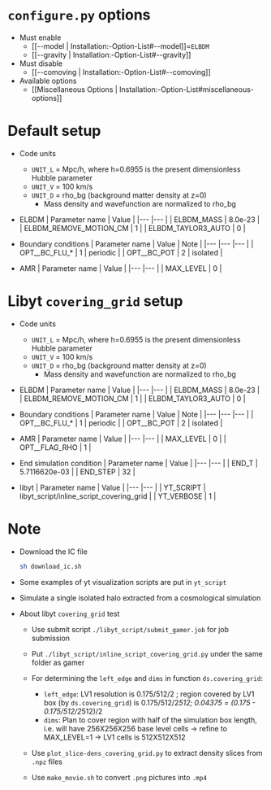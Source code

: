 # `configure.py` options
- Must enable
  - [[--model | Installation:-Option-List#--model]]=`ELBDM`
  - [[--gravity | Installation:-Option-List#--gravity]]
- Must disable
  - [[--comoving | Installation:-Option-List#--comoving]]
- Available options
  - [[Miscellaneous Options | Installation:-Option-List#miscellaneous-options]]


# Default setup
- Code units
  - `UNIT_L` = Mpc/h, where h=0.6955 is the present dimensionless Hubble parameter
  - `UNIT_V` = 100 km/s
  - `UNIT_D` = rho_bg (background matter density at z=0)
    - Mass density and wavefunction are normalized to rho_bg

- ELBDM
  | Parameter name         | Value   |
  |---                     |---      |
  | ELBDM_MASS             | 8.0e-23 |
  | ELBDM_REMOVE_MOTION_CM | 1       |
  | ELBDM_TAYLOR3_AUTO     | 0       |

- Boundary conditions
  | Parameter name | Value | Note |
  |---             |---    |--- |
  | OPT__BC_FLU_*  | 1     | periodic |
  | OPT__BC_POT    | 2     | isolated |

- AMR
  | Parameter name | Value |
  |---             |---    |
  | MAX_LEVEL      | 0     |


# Libyt `covering_grid` setup
- Code units
  - `UNIT_L` = Mpc/h, where h=0.6955 is the present dimensionless Hubble parameter
  - `UNIT_V` = 100 km/s
  - `UNIT_D` = rho_bg (background matter density at z=0)
    - Mass density and wavefunction are normalized to rho_bg

- ELBDM
  | Parameter name         | Value   |
  |---                     |---      |
  | ELBDM_MASS             | 8.0e-23 |
  | ELBDM_REMOVE_MOTION_CM | 1       |
  | ELBDM_TAYLOR3_AUTO     | 0       |

- Boundary conditions
  | Parameter name | Value | Note |
  |---             |---    |--- |
  | OPT__BC_FLU_*  | 1     | periodic |
  | OPT__BC_POT    | 2     | isolated |

- AMR
  | Parameter name | Value |
  |---             |---    |
  | MAX_LEVEL      | 0     |
  | OPT__FLAG_RHO  | 1     |

- End simulation condition
  | Parameter name | Value         |
  |---             |---            |
  | END_T          | 5.7116620e-03 |
  | END_STEP       | 32            |

- libyt
  | Parameter name | Value                                    |
  |---             |---                                       |
  | YT_SCRIPT      | libyt_script/inline_script_covering_grid |
  | YT_VERBOSE     | 1                                        |


# Note
- Download the IC file
  ```bash
  sh download_ic.sh
  ```

- Some examples of yt visualization scripts are put in `yt_script`

- Simulate a single isolated halo extracted from a cosmological simulation

- About libyt `covering_grid` test
  - Use submit script `./libyt_script/submit_gamer.job` for job submission

  - Put `./libyt_script/inline_script_covering_grid.py` under the same folder as gamer

  - For determining the `left_edge` and `dims` in function `ds.covering_grid`:
    - `left_edge`: LV1 resolution is 0.175/512/2 ; region covered by LV1 box (by `ds.covering_grid`) is 0.175/512/2*512; 0.04375 = (0.175 - 0.175/512/2*512)/2
    - `dims`:      Plan to cover region with half of the simulation box length, i.e. will have 256X256X256 base level cells -> refine to MAX_LEVEL=1 -> LV1 cells is 512X512X512

  - Use `plot_slice-dens_covering_grid.py` to extract density slices from `.npz` files

  - Use `make_movie.sh` to convert `.png` pictures into `.mp4`
